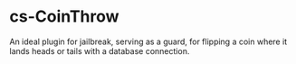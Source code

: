 # cs-CoinThrow
An ideal plugin for jailbreak, serving as a guard, for flipping a coin where it lands heads or tails with a database connection.
